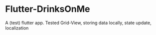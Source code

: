 # Flutter-DrinksOnMe
A (test) flutter app. Tested Grid-View, storing data locally, state update, localization 
